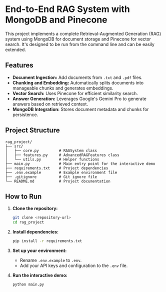 
# End-to-End RAG System with MongoDB and Pinecone

This project implements a complete Retrieval-Augmented Generation (RAG) system using MongoDB for document storage and Pinecone for vector search. It's designed to be run from the command line and can be easily extended.

## Features

- **Document Ingestion:** Add documents from `.txt` and `.pdf` files.
- **Chunking and Embedding:** Automatically splits documents into manageable chunks and generates embeddings.
- **Vector Search:** Uses Pinecone for efficient similarity search.
- **Answer Generation:** Leverages Google's Gemini Pro to generate answers based on retrieved context.
- **MongoDB Integration:** Stores document metadata and chunks for persistence.

## Project Structure

```
rag_project/
├── src/
│   ├── core.py         # RAGSystem class
│   ├── features.py     # AdvancedRAGFeatures class
│   └── utils.py        # Helper functions
├── main.py             # Main entry point for the interactive demo
├── requirements.txt    # Project dependencies
├── .env.example        # Example environment file
├── .gitignore          # Git ignore file
└── README.md           # Project documentation
```

## How to Run

1.  **Clone the repository:**
    ```bash
    git clone <repository-url>
    cd rag_project
    ```

2.  **Install dependencies:**
    ```bash
    pip install -r requirements.txt
    ```

3.  **Set up your environment:**
    - Rename `.env.example` to `.env`.
    - Add your API keys and configuration to the `.env` file.

4.  **Run the interactive demo:**
    ```bash
    python main.py
    ```
